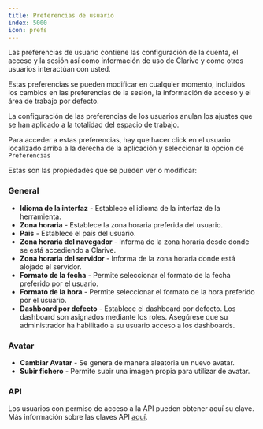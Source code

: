 ```yaml
---
title: Preferencias de usuario
index: 5000
icon: prefs
---
```


Las preferencias de usuario contiene las configuración de la cuenta, el acceso y
la sesión así como información de uso de Clarive y como otros usuarios interactúan
con usted.

Estas preferencias se pueden modificar en cualquier momento, incluidos los cambios en
las preferencias de la sesión, la información de acceso y el área de trabajo por defecto.

La configuración de las preferencias de los usuarios anulan los ajustes que se han
aplicado a la totalidad del espacio de trabajo.

Para acceder a estas preferencias, hay que hacer click en el usuario localizado arriba
a la derecha de la aplicación y seleccionar la opción de `Preferencias`

Estas son las propiedades que se pueden ver o modificar:

### General

- **Idioma de la interfaz** - Establece el idioma de la interfaz de la herramienta.
- **Zona horaria** - Establece la zona horaria preferida del usuario.
- **Pais** - Establece el país del usuario.
- **Zona horaria del navegador** - Informa de la zona horaria desde donde se está accediendo a Clarive.
- **Zona horaria del servidor** - Informa de la zona horaria donde está alojado el servidor.
- **Formato de la fecha** - Permite seleccionar el formato de la fecha preferido por el usuario.
- **Formato de la hora** - Permite seleccionar el formato de la hora preferido por el usuario.
- **Dashboard por defecto** - Establece el dashboard por defecto. Los dashboard son asignados mediante los roles.
Asegúrese que su administrador ha habilitado a su usuario acceso a los dashboards.

### Avatar

- **Cambiar Avatar** - Se genera de manera aleatoria un nuevo avatar.
- **Subir fichero** - Permite subir una imagen propia para utilizar de avatar.

### API

Los usuarios con permiso de acceso a la API pueden obtener aquí su clave.
Más información sobre las claves API [aquí](concepts/api_key).
